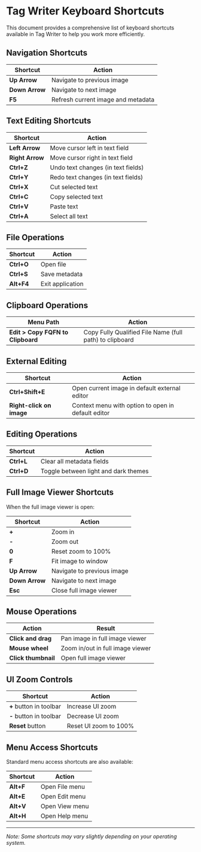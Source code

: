 # Tag Writer Keyboard Shortcuts

This document provides a comprehensive list of keyboard shortcuts available in Tag Writer to help you work more efficiently.

## Navigation Shortcuts

| Shortcut | Action |
|----------|--------|
| **Up Arrow** | Navigate to previous image |
| **Down Arrow** | Navigate to next image |
| **F5** | Refresh current image and metadata |

## Text Editing Shortcuts

| Shortcut | Action |
|----------|--------|
| **Left Arrow** | Move cursor left in text field |
| **Right Arrow** | Move cursor right in text field |
| **Ctrl+Z** | Undo text changes (in text fields) |
| **Ctrl+Y** | Redo text changes (in text fields) |
| **Ctrl+X** | Cut selected text |
| **Ctrl+C** | Copy selected text |
| **Ctrl+V** | Paste text |
| **Ctrl+A** | Select all text |

## File Operations

| Shortcut | Action |
|----------|--------|
| **Ctrl+O** | Open file |
| **Ctrl+S** | Save metadata |
| **Alt+F4** | Exit application |

## Clipboard Operations

| Menu Path | Action |
|-----------|--------|
| **Edit > Copy FQFN to Clipboard** | Copy Fully Qualified File Name (full path) to clipboard |

## External Editing

| Shortcut | Action |
|----------|--------|
| **Ctrl+Shift+E** | Open current image in default external editor |
| **Right-click on image** | Context menu with option to open in default editor |

## Editing Operations

| Shortcut | Action |
|----------|--------|
| **Ctrl+L** | Clear all metadata fields |
| **Ctrl+D** | Toggle between light and dark themes |

## Full Image Viewer Shortcuts

When the full image viewer is open:

| Shortcut | Action |
|----------|--------|
| **+** | Zoom in |
| **-** | Zoom out |
| **0** | Reset zoom to 100% |
| **F** | Fit image to window |
| **Up Arrow** | Navigate to previous image |
| **Down Arrow** | Navigate to next image |
| **Esc** | Close full image viewer |

## Mouse Operations

| Action | Result |
|--------|--------|
| **Click and drag** | Pan image in full image viewer |
| **Mouse wheel** | Zoom in/out in full image viewer |
| **Click thumbnail** | Open full image viewer |

## UI Zoom Controls

| Shortcut | Action |
|----------|--------|
| **+** button in toolbar | Increase UI zoom |
| **-** button in toolbar | Decrease UI zoom |
| **Reset** button | Reset UI zoom to 100% |

## Menu Access Shortcuts

Standard menu access shortcuts are also available:

| Shortcut | Action |
|----------|--------|
| **Alt+F** | Open File menu |
| **Alt+E** | Open Edit menu |
| **Alt+V** | Open View menu |
| **Alt+H** | Open Help menu |

---

*Note: Some shortcuts may vary slightly depending on your operating system.*

